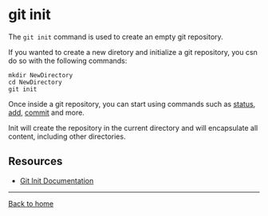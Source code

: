 # git init

The `git init` command is used to create an empty git repository.

If you wanted to create a  new diretory and initialize a git repository, you csn do so with the following commands:
```
mkdir NewDirectory
cd NewDirectory
git init
```

Once inside a git repository, you can start using commands such as
[status](./Status.md),
[add](./Add.md),
[commit](./Push.md)
and more.

Init will create the repository in the current directory and will encapsulate all content, including other directories.


## Resources

- [Git Init Documentation](https://git-scm.com/docs/git-init)

---


[Back to home](../README.md)